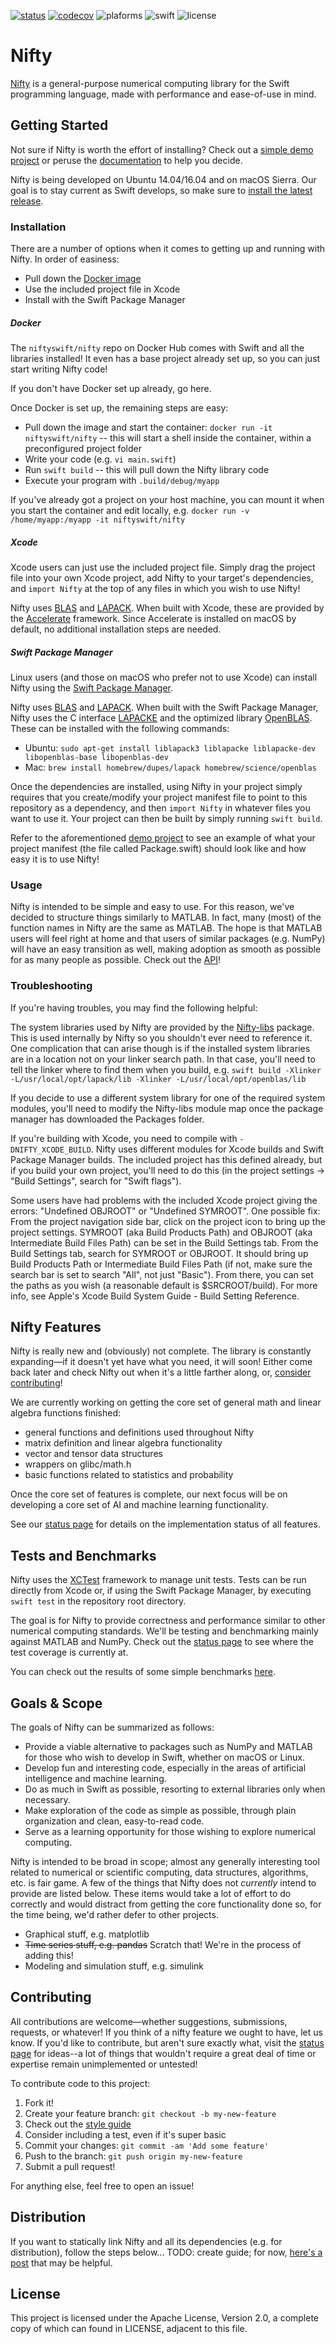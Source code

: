 [![status](https://travis-ci.org/nifty-swift/Nifty.svg?branch=master)](https://travis-ci.org/nifty-swift/Nifty)
[![codecov](https://codecov.io/gh/nifty-swift/Nifty/branch/master/graph/badge.svg)](https://codecov.io/gh/nifty-swift/Nifty)
![plaforms](https://img.shields.io/badge/platforms-Linux%20%7C%20macOS-lightgrey.svg)
![swift](https://img.shields.io/badge/Swift-3.0-orange.svg?style=flat)
![license](https://img.shields.io/badge/license-Apache2-blue.svg?style=flat)

# Nifty

[Nifty](https://github.com/nifty-swift/Nifty) is a general-purpose numerical computing library for the Swift programming language, made with performance and ease-of-use in mind. 

## Getting Started

Not sure if Nifty is worth the effort of installing? Check out a [simple demo project](https://github.com/nifty-swift/Nifty-demo) or peruse the [documentation](http://nifty-swift.org) to help you decide.

Nifty is being developed on Ubuntu 14.04/16.04 and on macOS Sierra. Our goal is to stay current as Swift develops, so make sure to [install the latest release](https://swift.org/getting-started/).

### Installation

There are a number of options when it comes to getting up and running with Nifty. In order of easiness:
- Pull down the [Docker image](https://hub.docker.com/r/niftyswift/nifty/)
- Use the included project file in Xcode
- Install with the Swift Package Manager

##### Docker

The `niftyswift/nifty` repo on Docker Hub comes with Swift and all the libraries installed! It even has a base project already set up, so you can just start writing Nifty code!

If you don't have Docker set up already, go here.

Once Docker is set up, the remaining steps are easy:
- Pull down the image and start the container: `docker run -it niftyswift/nifty` -- this will start a shell inside the container, within a preconfigured project folder
- Write your code (e.g. `vi main.swift`)
- Run `swift build` -- this will pull down the Nifty library code
- Execute your program with `.build/debug/myapp`

If you've already got a project on your host machine, you can mount it when you start the container and edit locally, e.g. `docker run -v /home/myapp:/myapp -it niftyswift/nifty`

##### Xcode

Xcode users can just use the included project file. Simply drag the project file into your own Xcode project, add Nifty to your target's dependencies, and `import Nifty` at the top of any files in which you wish to use Nifty!

Nifty uses [BLAS](http://www.netlib.org/blas/) and [LAPACK](http://www.netlib.org/lapack/). When built with Xcode, these are provided by the [Accelerate](https://developer.apple.com/reference/accelerate) framework. Since Accelerate is installed on macOS by default, no additional installation steps are needed.

##### Swift Package Manager

Linux users (and those on macOS who prefer not to use Xcode) can install Nifty using the [Swift Package Manager](https://swift.org/package-manager/).

Nifty uses [BLAS](http://www.netlib.org/blas/) and [LAPACK](http://www.netlib.org/lapack/). When built with the Swift Package Manager, Nifty uses the C interface [LAPACKE](http://www.netlib.org/lapack/lapacke.html) and the optimized library [OpenBLAS](http://www.openblas.net/). These can be installed with the following commands:
- Ubuntu: `sudo apt-get install liblapack3 liblapacke liblapacke-dev libopenblas-base libopenblas-dev`
- Mac: `brew install homebrew/dupes/lapack homebrew/science/openblas`

Once the dependencies are installed, using Nifty in your project simply requires that you create/modify your project manifest file to point to this repository as a dependency, and then `import Nifty` in whatever files you want to use it. Your project can then be built by simply running `swift build`. 

Refer to the aforementioned [demo project](https://github.com/nifty-swift/Nifty-demo) to see an example of what your project manifest (the file called Package.swift) should look like and how easy it is to use Nifty!

### Usage

Nifty is intended to be simple and easy to use. For this reason, we've decided to structure things similarly to MATLAB. In fact, many (most) of the  function names in Nifty are the same as MATLAB. The hope is that MATLAB users will feel right at home and that users of similar packages (e.g. NumPy) will have an easy transition as well, making adoption as smooth as possible for as many people as possible. Check out the [API](http://nifty-swift.org)!

### Troubleshooting

If you're having troubles, you may find the following helpful:

The system libraries used by Nifty are provided by the [Nifty-libs](https://github.com/nifty-swift/Nifty-libs) package. This is used internally by Nifty so you shouldn't ever need to reference it. One complication that can arise though is if the installed system libraries are in a location not on your linker search path. In that case, you'll need to tell the linker where to find them when you build, e.g. `swift build -Xlinker -L/usr/local/opt/lapack/lib -Xlinker -L/usr/local/opt/openblas/lib`
 
If you decide to use a different system library for one of the required system modules, you'll need to modify the Nifty-libs module map once the package manager has downloaded the Packages folder.

If you're building with Xcode, you need to compile with `-DNIFTY_XCODE_BUILD`. Nifty uses different modules for Xcode builds and Swift Package Manager builds. The included project has this defined already, but if you build your own project, you'll need to do this (in the project settings -> "Build Settings", search for "Swift flags").

 Some users have had problems with the included Xcode project giving the errors: "Undefined OBJROOT" or "Undefined SYMROOT". One possible fix: From the project navigation side bar, click on the project icon to bring up the project settings. SYMROOT (aka  Build Products Path) and OBJROOT (aka Intermediate Build Files Path) can be set in the Build Settings tab. From the Build Settings tab, search for SYMROOT or OBJROOT. It should bring up Build Products Path or Intermediate Build Files Path (if not, make sure the search bar is set to search "All", not just "Basic"). From there, you can set the paths as you wish (a reasonable default is $SRCROOT/build). For more info, see Apple's Xcode Build System Guide - Build Setting Reference.  

## Nifty Features

Nifty is really new and (obviously) not complete. The library is constantly expanding—if it doesn't yet have what you need, it will soon! Either come back later and check Nifty out when it's a little farther along, or, [consider contributing](#contributing)!

We are currently working on getting the core set of general math and linear algebra functions finished:
- general functions and definitions used throughout Nifty
- matrix definition and linear algebra functionality
- vector and tensor data structures
- wrappers on glibc/math.h
- basic functions related to statistics and probability

Once the core set of features is complete, our next focus will be on developing a core set of AI and machine learning functionality.

See our [status page](Documents/Status.md) for details on the implementation status of all features.

## Tests and Benchmarks

Nifty uses the [XCTest](https://github.com/apple/swift-corelibs-xctest) framework to manage unit tests. Tests can be run directly from Xcode or, if using the Swift Package Manager, by executing `swift test` in the repository root directory.

The goal is for Nifty to provide correctness and performance similar to other numerical computing standards. We'll be testing and benchmarking mainly against MATLAB and NumPy. Check out the [status page](Documents/Status.md) to see where the test coverage is currently at.

You can check out the results of some simple benchmarks [here](https://github.com/nifty-swift/Nifty/blob/master/Documents/Benchmarks.md).

## Goals & Scope
The goals of Nifty can be summarized as follows:
- Provide a viable alternative to packages such as NumPy and MATLAB for those who wish to develop in Swift, whether on macOS or Linux.
- Develop fun and interesting code, especially in the areas of artificial intelligence and machine learning.
- Do as much in Swift as possible, resorting to external libraries only when necessary.
- Make exploration of the code as simple as possible, through plain organization and clean, easy-to-read code.
- Serve as a learning opportunity for those wishing to explore numerical computing.

Nifty is intended to be broad in scope; almost any generally interesting tool related to numerical or scientific computing, data structures, algorithms, etc. is fair game. A few of the things that Nifty does not *currently* intend to provide are listed below. These items would take a lot of effort to do correctly and would distract from getting the core functionality done so, for the time being, we'd rather defer to other projects.
- Graphical stuff, e.g. matplotlib
- ~~Time series stuff, e.g. pandas~~ Scratch that! We're in the process of adding this!
- Modeling and simulation stuff, e.g. simulink

## Contributing

All contributions are welcome—whether suggestions, submissions, requests, or whatever! If you think of a nifty feature we ought to have, let us know. If you'd like to contribute, but aren't sure exactly what, visit the [status page](Documents/Status.md) for ideas--a lot of things that wouldn't require a great deal of time or expertise remain unimplemented or untested!

To contribute code to this project:

1. Fork it!
2. Create your feature branch: `git checkout -b my-new-feature`
3. Check out the [style guide](https://github.com/nifty-swift/Nifty/blob/master/Documents/Style.md)
4. Consider including a test, even if it's super basic
5. Commit your changes: `git commit -am 'Add some feature'`
6. Push to the branch: `git push origin my-new-feature`
7. Submit a pull request!

For anything else, feel free to open an issue!

## Distribution

If you want to statically link Nifty and all its dependencies (e.g. for distribution), follow the steps below... TODO: create guide; for now, [here's a post](http://stackoverflow.com/questions/36570497/compile-c-code-and-expose-it-to-swift-under-linux/) that may be helpful.

## License

This project is licensed under the Apache License, Version 2.0, a complete copy of which can found in LICENSE, adjacent to this file.
